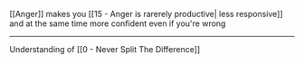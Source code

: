 [[Anger]] makes you [[15 - Anger is rarerely productive| less responsive]] and at the same time more confident even if you're wrong

---

Understanding of [[0 - Never Split The Difference]]